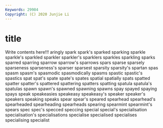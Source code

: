 ```yaml
---
Keywords: 29984
Copyright: (C) 2020 Junjie Li
---
```


# title

Write contents here!!!
aringly 
spark 
spark's 
sparked 
sparking 
sparkle 
sparkle's 
sparkled 
sparkler
sparkler's 
sparklers 
sparkles 
sparkling 
sparks 
sparred 
sparring 
sparrow 
sparrow's 
sparrows
spars 
sparse 
sparsely 
sparseness 
sparseness's 
sparser 
sparsest 
sparsity 
sparsity's 
spartan
spas 
spasm 
spasm's 
spasmodic 
spasmodically 
spasms 
spastic 
spastic's 
spastics 
spat
spat's 
spate 
spate's 
spates 
spatial 
spatially 
spats 
spatted 
spatter 
spatter's
spattered 
spattering 
spatters 
spatting 
spatula 
spatula's 
spatulas 
spawn 
spawn's 
spawned
spawning 
spawns 
spay 
spayed 
spaying 
spays 
speak 
speakeasies 
speakeasy 
speakeasy's
speaker 
speaker's 
speakers 
speaking 
speaks 
spear 
spear's 
speared 
spearhead 
spearhead's
spearheaded 
spearheading 
spearheads 
spearing 
spearmint 
spearmint's 
spears 
spec 
spec's 
specced
speccing 
special 
special's 
specialisation 
specialisation's 
specialisations 
specialise 
specialised 
specialises 
specialising
specialist 
